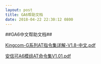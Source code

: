 ```yaml
---
layout: post
title: GA6帮助文档
date: 2018-04-22 22:30:12 0800
---
```

##GA6中文帮助文档##

[Kingcom-G系列AT指令集详解-V1.8-中文.pdf](https://github.com/WHG555/knowledge/blob/master/books/Kingcom-G%E7%B3%BB%E5%88%97AT%E6%8C%87%E4%BB%A4%E9%9B%86%E8%AF%A6%E8%A7%A3-V1.8-%E4%B8%AD%E6%96%87.pdf)

[安信可A6模组AT命令集V1.01.pdf](https://github.com/WHG555/knowledge/blob/master/books/%E5%AE%89%E4%BF%A1%E5%8F%AFA6%E6%A8%A1%E7%BB%84AT%E5%91%BD%E4%BB%A4%E9%9B%86V1.01.pdf)